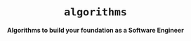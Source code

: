 <div align="center">
  <h1><code>algorithms</code></h1>

  <strong>Algorithms to build your foundation as a Software Engineer</strong>
</div>
